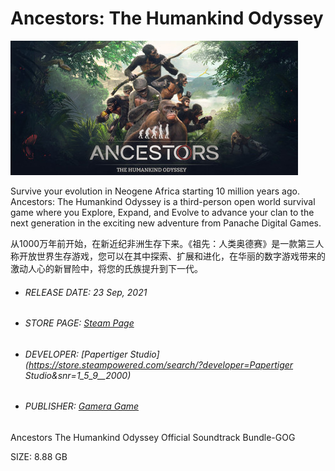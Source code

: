 # Ancestors: The Humankind Odyssey

![header](/Ancestors:%20The%20Humankind%20Odyssey/image/header.jpg)

Survive your evolution in Neogene Africa starting 10 million years ago. Ancestors: The Humankind Odyssey is a third-person open world survival game where you Explore, Expand, and Evolve to advance your clan to the next generation in the exciting new adventure from Panache Digital Games.

从1000万年前开始，在新近纪非洲生存下来。《祖先：人类奥德赛》是一款第三人称开放世界生存游戏，您可以在其中探索、扩展和进化，在华丽的数字游戏带来的激动人心的新冒险中，将您的氏族提升到下一代。

- ###### RELEASE DATE: 23 Sep, 2021

- ###### STORE PAGE: [Steam Page](https://store.steampowered.com/app/1641450/Listen_to_the_Wind/?curator_clanid=33788459)

- ###### DEVELOPER: [Papertiger Studio](https://store.steampowered.com/search/?developer=Papertiger Studio&snr=1_5_9__2000)

- ###### PUBLISHER: [Gamera Game](https://store.steampowered.com/publisher/gameragame?snr=1_5_9__2000)

Ancestors The Humankind Odyssey Official Soundtrack Bundle-GOG

SIZE: 8.88 GB

